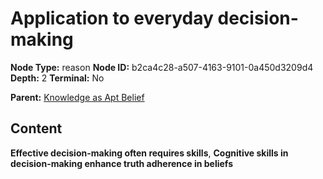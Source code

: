 # Application to everyday decision-making

**Node Type:** reason
**Node ID:** b2ca4c28-a507-4163-9101-0a450d3209d4
**Depth:** 2
**Terminal:** No

**Parent:** [Knowledge as Apt Belief](knowledge-as-apt-belief.md)

## Content

**Effective decision-making often requires skills**, **Cognitive skills in decision-making enhance truth adherence in beliefs**
